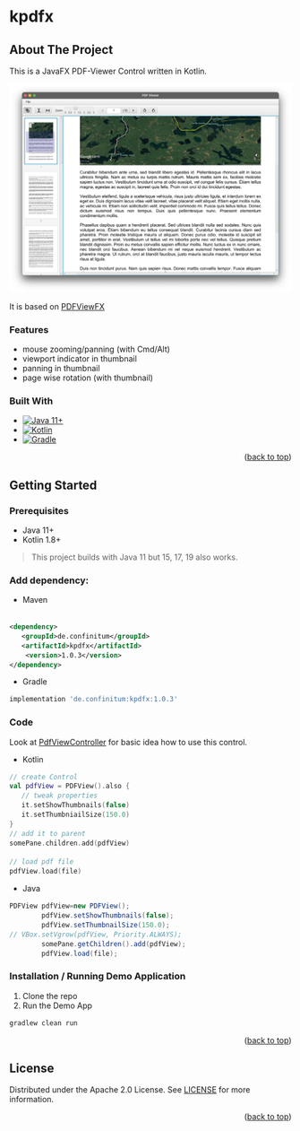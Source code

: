 <!-- Improved compatibility of back to top link: See: https://github.com/othneildrew/Best-README-Template/pull/73 -->
<a name="readme-top"></a>
# kpdfx

<!-- ABOUT THE PROJECT -->

## About The Project

This is a JavaFX PDF-Viewer Control written in Kotlin.

[![Product Name Screen Shot][product-screenshot]](#about-the-project)

It is based on [PDFViewFX](https://github.com/dlsc-software-consulting-gmbh/PDFViewFX)

### Features

- mouse zooming/panning (with Cmd/Alt)
- viewport indicator in thumbnail
- panning in thumbnail
- page wise rotation (with thumbnail)

### Built With

* [![Java 11+][java.org]][java-url]
* [![Kotlin][kotlin.org]][kotlin-url]
* [![Gradle][gradle.org]][kotlin-url]

<p align="right">(<a href="#readme-top">back to top</a>)</p>

<!-- GETTING STARTED -->

## Getting Started

### Prerequisites

* Java 11+
* Kotlin 1.8+

> This project builds with Java 11
> but 15, 17, 19 also works.

### Add dependency:

* Maven

```xml

<dependency>
   <groupId>de.confinitum</groupId>
   <artifactId>kpdfx</artifactId>
    <version>1.0.3</version>
</dependency>
```

* Gradle

```groovy
implementation 'de.confinitum:kpdfx:1.0.3'
```

### Code
Look at [PdfViewController](src/main/kotlin/com/confinitum/viewer/PdfViewController.kt)
for basic idea how to use this control.

* Kotlin
```kotlin
// create Control
val pdfView = PDFView().also {
   // tweak properties 
   it.setShowThumbnails(false)
   it.setThumbniailSize(150.0)
}
// add it to parent
somePane.children.add(pdfView)

// load pdf file
pdfView.load(file)
```

* Java

```java
PDFView pdfView=new PDFView();
        pdfView.setShowThumbnails(false);
        pdfView.setThumbnailSize(150.0);
// VBox.setVgrow(pdfView, Priority.ALWAYS);
        somePane.getChildren().add(pdfView);
        pdfView.load(file);
```

### Installation / Running Demo Application

1. Clone the repo
3. Run the Demo App

```sh
gradlew clean run
```

<p align="right">(<a href="#readme-top">back to top</a>)</p>

<!-- LICENSE -->

## License

Distributed under the Apache 2.0 License. See [LICENSE](LICENSE) for more information.

<p align="right">(<a href="#readme-top">back to top</a>)</p>


<!-- MARKDOWN LINKS & IMAGES -->
<!-- https://www.markdownguide.org/basic-syntax/#reference-style-links -->

[kotlin.org]: https://img.shields.io/badge/Kotlin-000000?style=for-the-badge&logo=kotlin

[kotlin-url]: https://kotlinlang.org

[gradle.org]: https://img.shields.io/badge/Gradle-000000?style=for-the-badge&logo=gradle

[gradle-url]: https://gradle.org

[java.org]: https://img.shields.io/badge/JavaFX-000000?style=for-the-badge&logo=java

[java-url]: https://java.org

[license-shield]: https://img.shields.io/github/license/github_username/repo_name.svg?style=for-the-badge

[license-url]: https://github.com/github_username/repo_name/blob/master/LICENSE.txt

[product-screenshot]: doc/screenshot.png
